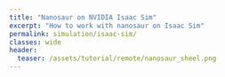 ```yaml
---
title: "Nanosaur on NVIDIA Isaac Sim"
excerpt: "How to work with nanosaur on Isaac Sim"
permalink: simulation/isaac-sim/
classes: wide
header:
  teaser: /assets/tutorial/remote/nanosaur_sheel.png
---
```

